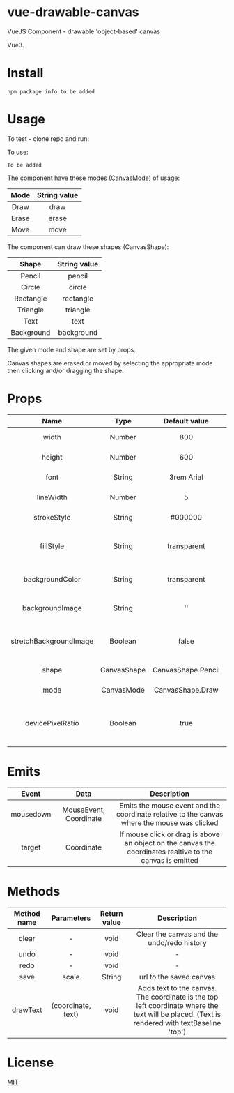 # vue-drawable-canvas 

VueJS Component - drawable 'object-based' canvas

Vue3.

# Install

``` npm package info to be added ```

# Usage

To test - clone repo and run:

To use:

``` To be added ```

The component have these modes (CanvasMode) of usage:

| Mode | String value |
| :-: | :-: | 
| Draw | draw |
| Erase | erase |
| Move | move |

The component can draw these shapes (CanvasShape):

| Shape | String value |
| :-: | :-: | 
| Pencil | pencil |
| Circle | circle |
| Rectangle | rectangle |
| Triangle | triangle |
| Text | text |
| Background | background |

The given mode and shape are set by props.

Canvas shapes are erased or moved by selecting the appropriate mode then clicking and/or dragging the shape.
# Props

| Name | Type | Default value | Description |
| :-: | :-: | :-: | :-: |
| width | Number | 800 | The canvas width |
| height | Number | 600 | The canvas height |
| font | String | 3rem Arial | The font size and type |
| lineWidth | Number | 5 | The width of the stroke |
| strokeStyle | String | #000000 | The color of the stroke |
| fillStyle | String | transparent | The color of the fill. Note: also sets the text color |
| backgroundColor | String | transparent | The background color |
| backgroundImage | String | '' | The background image |
| stretchBackgroundImage | Boolean | false | Stretces the background image to fit the canvas |
| shape | CanvasShape | CanvasShape.Pencil | The shape to be drawn |
| mode | CanvasMode | CanvasShape.Draw | The canvas mode |
| devicePixelRatio | Boolean | true | Adjust the canavs resolution based on the devicePixelRatio |

# Emits

| Event | Data |  Description |
| :-: | :-: |  :-: |
| mousedown | MouseEvent, Coordinate | Emits the mouse event and the coordinate relative to the canvas where the mouse was clicked |  
| target | Coordinate | If mouse click or drag is above an object on the canvas the coordinates realtive to the canvas is emitted |  

# Methods

| Method name | Parameters | Return value | Description |
| :-: | :-: | :-: | :-: | 
| clear | - | void | Clear the canvas and the undo/redo history |
| undo | - | void | - |
| redo | - |void | - |
| save | scale | String | url to the saved canvas |
| drawText | (coordinate, text) | void | Adds text to the canvas. The coordinate is the top left coordinate where the text will be placed. (Text is rendered with textBaseline 'top')|
# License 
[MIT](license.md)
